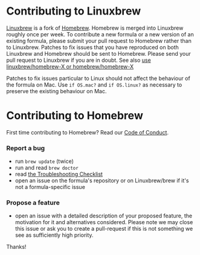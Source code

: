 # Contributing to Linuxbrew

[Linuxbrew](https://github.com/Linuxbrew/brew) is a fork of [Homebrew](https://github.com/Homebrew/brew). Homebrew is merged into Linuxbrew roughly once per week. To contribute a new formula or a new version of an existing formula, please submit your pull request to Homebrew rather than to Linuxbrew. Patches to fix issues that you have reproduced on both Linuxbrew and Homebrew should be sent to Homebrew. Please send your pull request to Linuxbrew if you are in doubt. See also [use linuxbrew/homebrew-X or homebrew/homebrew-X](https://github.com/Linuxbrew/brew/issues/230)

Patches to fix issues particular to Linux should not affect the behaviour of the formula on Mac. Use `if OS.mac?` and `if OS.linux?` as necessary to preserve the existing behaviour on Mac.

# Contributing to Homebrew
First time contributing to Homebrew? Read our [Code of Conduct](https://github.com/Homebrew/brew/blob/master/CODEOFCONDUCT.md#code-of-conduct).

### Report a bug

* run `brew update` (twice)
* run and read `brew doctor`
* read [the Troubleshooting Checklist](http://docs.brew.sh/Troubleshooting.html)
* open an issue on the formula's repository or on Linuxbrew/brew if it's not a formula-specific issue

### Propose a feature

* open an issue with a detailed description of your proposed feature, the motivation for it and alternatives considered. Please note we may close this issue or ask you to create a pull-request if this is not something we see as sufficiently high priority.

Thanks!
